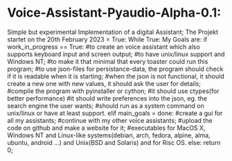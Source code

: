 # Voice-Assistant-Pyaudio-Alpha-0.1:
Simple but experimental Implementation of a digital Assistant;
The Projekt startet on the 20th February 2023 = True:
While True:
My Goals are:
if work_in_progress == True:
#to create an voice assistant which also supports keyboard input and screen output;
#to have unix/linux support and Windows NT;
#to make it that minimal that every toaster could run this program;
#to use json-files for persistance-data, the program should check if it is readable when it is starting;
#when the json is not functional, it should create a new one with new values, it should ask the user for details; 
#compile the program with pyinstaller or cython;
#it should use ctypes(for better performance)
#it should write preferences into the json, eg. the search engine the user wants;
#should run as a system command on unix/linux or have at least support.
elif main_goals = done:
#create a gui for all my assistants;
#continue with my other voice assistants;
#upload the code on github and make a website for it;
#executables for MacOS X, Windows NT and Linux-like systems(debian, arch, fedora, alpine, alma, ubuntu, android ...) and Unix(BSD and Solaris) and for Risc OS.
else:
return 0;
